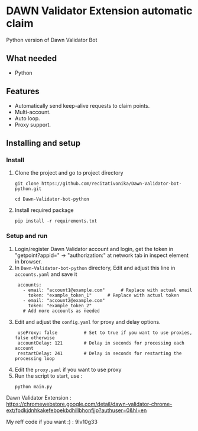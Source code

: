 # DAWN Validator Extension automatic claim
  Python version of Dawn Validator Bot

## What needed
- Python

## Features

- Automatically send keep-alive requests to claim points.
- Multi-account.
- Auto loop.
- Proxy support.


## Installing and setup

### Install
1. Clone the project and go to project directory
   ```
   git clone https://github.com/recitativonika/Dawn-Validator-bot-python.git
   ```
   ```
   cd Dawn-Validator-bot-python
   ```
2. Install required package
   ```
   pip install -r requirements.txt
   ```
### Setup and run

1. Login/register Dawn Validator account and login, get the token in "getpoint?appid=" -> "authorization:" at network tab in inspect element in browser. 
2. In `Dawn-Validator-bot-python` directory, Edit and adjust this line in `accounts.yaml` and save it
   ```
  	accounts:
 	  - email: "account1@example.com"      # Replace with actual email
   	    token: "example_token_1"      # Replace with actual token
  	  - email: "account2@example.com"
   	    token: "example_token_2"
  	  # Add more accounts as needed
   ```
3. Edit and adjust the `config.yaml` for proxy and delay options.
   ```
	useProxy: false          # Set to true if you want to use proxies, false otherwise
  	accountDelay: 121        # Delay in seconds for processing each account
  	restartDelay: 241        # Delay in seconds for restarting the processing loop
   ```
4. Edit the `proxy.yaml` if you want to use proxy
5. Run the script to start, use :
   ```
   python main.py
   ```
	
	
	
Dawn Validator Extension : https://chromewebstore.google.com/detail/dawn-validator-chrome-ext/fpdkjdnhkakefebpekbdhillbhonfjjp?authuser=0&hl=en

My reff code if you want :) : 9lv10g33
